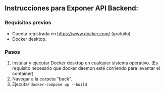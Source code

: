 ## Instrucciones para Exponer API Backend:

### Requisitos previos
- Cuenta registrada en https://www.docker.com/ (gratuito)
- Docker desktop.

### Pasos
1. Instalar y ejecutar Docker desktop en cualquier sistema operativo. (Es requisito necesario que docker daemon esté corriendo para levantar el container)
1. Navegar a la carpeta "back".
2. Ejecutar `docker-compose up --build`
